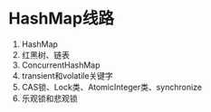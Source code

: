 # HashMap线路

1. HashMap
2. 红黑树、链表
3. ConcurrentHashMap
4. transient和volatile关键字
5. CAS锁、Lock类、AtomicInteger类、synchronize
6. 乐观锁和悲观锁

